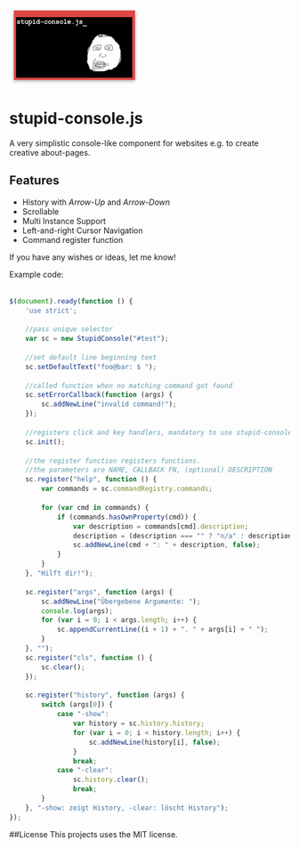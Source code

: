![](stupidconsole.png)

# stupid-console.js
A very simplistic console-like component for websites e.g. to create creative about-pages.

## Features
- History with *Arrow-Up* and *Arrow-Down*
- Scrollable
- Multi Instance Support
- Left-and-right Cursor Navigation
- Command register function

If you have any wishes or ideas, let me know!

Example code:
```js

$(document).ready(function () {
    'use strict';

    //pass unique selector
    var sc = new StupidConsole("#test");
    
    //set default line beginning text
    sc.setDefaultText("foo@bar: $ ");
    
    //called function when no matching command got found
    sc.setErrorCallback(function (args) {
        sc.addNewLine("invalid command!");
    });
    
    //registers click and key handlers, mandatory to use stupid-console.js!
    sc.init();

    //the register function registers functions.
    //the parameters are NAME, CALLBACK FN, (optional) DESCRIPTION
    sc.register("help", function () {
        var commands = sc.commandRegistry.commands;

        for (var cmd in commands) {
            if (commands.hasOwnProperty(cmd)) {
                var description = commands[cmd].description;
                description = (description === "" ? "n/a" : description);
                sc.addNewLine(cmd + ": " + description, false);
            }
        }
    }, "Hilft dir!");

    sc.register("args", function (args) {
        sc.addNewLine("Übergebene Argumente: ");
        console.log(args);
        for (var i = 0; i < args.length; i++) {
            sc.appendCurrentLine((i + 1) + ". " + args[i] + " ");
        }
    }, "");
    sc.register("cls", function () {
        sc.clear();
    });

    sc.register("history", function (args) {
        switch (args[0]) {
            case "-show":
                var history = sc.history.history;
                for (var i = 0; i < history.length; i++) {
                    sc.addNewLine(history[i], false);
                }
                break;
            case "-clear":
                sc.history.clear();
                break;
        }
    }, "-show: zeigt History, -clear: löscht History");
});

```

##License
This projects uses the MIT license.
